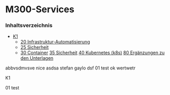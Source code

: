 # M300-Services

### Inhaltsverzeichnis
- [K1](#k1)
  - [20 Infrastruktur-Automatisierung](20-Infrastruktur/)
  - [25 Sicherheit](25-Sicherheit/)
  - [30 Container](30-Container/)
 [35 Sicherheit](35-Sicherheit/)
 [40 Kubernetes (k8s)](40-Kubernetes/)
 [80 Ergänzungen zu den Unterlagen](80-Ergaenzungen/)

abbvsdmvsve nice
asdsa stefan gaylo
dsf
01 test
ok
wertwetr

K1









































01 test
















